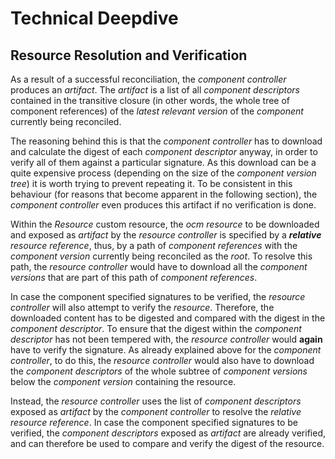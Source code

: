# Technical Deepdive

## Resource Resolution and Verification

As a result of a successful reconciliation, the *component controller* produces
an *artifact*. The *artifact* is a list of all *component descriptors* contained
in the transitive closure (in other words, the whole tree of component
references) of the *latest relevant version* of the *component* currently being
reconciled.

The reasoning behind this is that the *component controller* has to download
and calculate the digest of each *component descriptor* anyway, in order to
verify all of them against a particular signature. As this download can be a
quite expensive process (depending on the size of the *component version tree*)
it is worth trying to prevent repeating it. To be consistent in this behaviour
(for reasons that become apparent in the following section), the *component
controller* even produces this artifact if no verification is done.

Within the *Resource* custom resource, the *ocm resource* to be downloaded and
exposed as *artifact* by the *resource controller* is specified by a
***relative** resource reference*, thus, by a path of *component references*
with the *component version* currently being reconciled as the *root*. To
resolve this path, the *resource controller* would have to download all the
*component versions* that are part of this path of *component references*.

In case the component specified signatures to be verified, the *resource
controller* will also attempt to verify the *resource*. Therefore, the
downloaded content has to be digested and compared with the digest in the
*component descriptor*. To ensure that the digest within the *component
descriptor* has not been tempered with, the *resource controller* would
**again** have to verify the signature. As already explained above for the
*component controller*, to do this, the *resource controller* would also have to
download the *component descriptors* of the whole subtree of *component
versions* below the *component version* containing the resource.

Instead, the *resource controller* uses the list of *component descriptors*
exposed as *artifact* by the *component controller* to resolve the *relative
resource reference*. In case the component specified signatures to be verified,
the *component descriptors* exposed as *artifact* are already verified, and can
therefore be used to compare and verify the digest of the resource.
